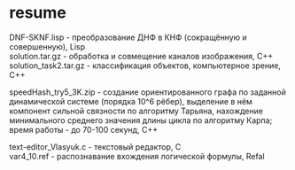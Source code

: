 # resume

DNF-SKNF.lisp - преобразование ДНФ в КНФ (сокращённую и совершенную), Lisp  
solution.tar.gz - обработка и совмещение каналов изображения, С++  
solution_task2.tar.gz - классификация объектов, компьютерное зрение, С++  

speedHash_try5_3K.zip - создание ориентированного графа по заданной динамической системе (порядка 10^6 рёбер), выделение в нём компонент сильной связности по алгоритму Тарьяна, нахождение минимального среднего значения длины цикла по алгоритму Карпа; время работы - до 70-100 секунд, С++

text-editor_Vlasyuk.c - текстовый редактор, С  
var4_10.ref - распознавание вхождения логической формулы, Refal  
